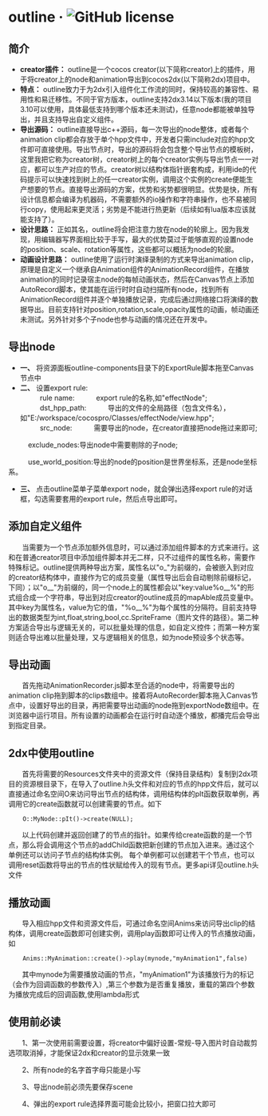 outline &middot; ![GitHub license](https://img.shields.io/badge/license-MIT-blue.svg)
=======
简介
-------
* **creator插件：** outline是一个cocos creator(以下简称creator)上的插件，用于将creator上的node和animation导出到cocos2dx(以下简称2dx)项目中。
* **特点：** outline致力于为2dx引入组件化工作流的同时，保持较高的兼容性、易用性和易迁移性。不同于官方版本，outline支持2dx3.14以下版本(我的项目3.10可以使用，具体最低支持到哪个版本还未测试)，任意node都能被单独导出，并且支持导出自定义组件。
* **导出源码：** outline直接导出c++源码，每一次导出的node整体，或者每个animation clip都会存放于单个hpp文件中，开发者只需include对应的hpp文件即可直接使用。导出节点时，导出的源码将会包含整个导出节点的模板树，这里我把它称为creator树，creator树上的每个creator实例与导出节点一一对应，都可以生产对应的节点。creator树以结构体指针嵌套构成，利用ide的代码提示可以快速找到树上的任一creator实例，调用这个实例的create便能生产想要的节点。直接导出源码的方案，优势和劣势都很明显。优势是快，所有设计信息都会编译为机器码，不需要额外的io操作和字符串操作，也不易被同行copy，使用起来更灵活；劣势是不能进行热更新（后续如有lua版本应该就能支持了）。
* **设计思路：** 正如其名，outline将会把注意力放在node的轮廓上。因为我发现，用编辑器写界面相比较于手写，最大的优势莫过于能够直观的设置node的position、scale、rotation等属性，这些都可以概括为node的轮廓。
* **动画设计思路：** outline使用了运行时演绎录制的方式来导出animation clip，原理是自定义一个继承自Animation组件的AnimationRecord组件，在播放animation的同时记录宿主node的每帧动画状态，然后在Canvas节点上添加AutoRecord脚本，使其能在运行时时自动扫描所有node，找到所有AnimationRecord组件并逐个单独播放记录，完成后通过网络接口将演绎的数据导出。目前支持针对position,rotation,scale,opacity属性的动画，帧动画还未测试。另外针对多个子node也参与动画的情况还在开发中。

导出node
--------
* **一、** 将资源面板outline-components目录下的ExportRule脚本拖至Canvas节点中 
* **二、** 设置export rule: <br>
           rule name:           export rule的名称,如"effectNode"; <br>
           dst_hpp_path:           导出的文件的全局路径（包含文件名），如"E:/workspace/cocospro/Classes/effectNode/view.hpp"; <br>
           src_node:           需要导出的node，在creator直接把node拖过来即可; <br>
           
           exclude_nodes:导出node中需要剔除的子node;  
           
           use_world_position:导出的node的position是世界坐标系，还是node坐标系。  
           
* **三、** 点击outline菜单子菜单export node，就会弹出选择export rule的对话框，勾选需要套用的export rule，然后点导出即可。

添加自定义组件
-------------
        当需要为一个节点添加额外信息时，可以通过添加组件脚本的方式来进行。这和在普通creator项目中添加组件脚本并无二样，只不过组件的属性名称，需要作特殊标记。outline提供两种导出方案，属性名以"o_"为前缀的，会被嵌入到对应的creator结构体中，直接作为它的成员变量（属性导出后会自动剔除前缀标记，下同）；以"o__"为前缀的，同一个node上的属性都会以"key:value%o__%"的形式组合成一个字符串，导出到对应creator的outline成员的mapAble成员变量中。其中key为属性名，value为它的值，"%o__%"为每个属性的分隔符。目前支持导出的数据类型为int,float,string,bool,cc.SpriteFrame（图片文件的路径）。第二种方案适合导出与逻辑无关的，可以批量处理的信息，如自定义控件；而第一种方案则适合导出难以批量处理，又与逻辑相关的信息，如为node预设多个状态等。

导出动画
--------
        首先拖动AnimationRecorder.js脚本至合适的node中，将需要导出的animation clip拖到脚本的clips数组中。接着将AutoRecorder脚本拖入Canvas节点中，设置好导出的目录，再把需要导出动画的node拖到exportNode数组中。在浏览器中运行项目。所有设置的动画都会在运行时自动逐个播放，都播完后会导出到指定目录。 
            
2dx中使用outline
----------------
        首先将需要的Resources文件夹中的资源文件（保持目录结构）复制到2dx项目的资源根目录下，在导入了outline.h头文件和对应的节点的hpp文件后，就可以直接通过命名空间O来访问导出节点的结构体，调用结构体的pIt函数获取单例，再调用它的create函数就可以创建需要的节点。如下 
        
        O::MyNode::pIt()->create(NULL);  
        
        以上代码创建并返回创建了的节点的指针。如果传给create函数的是一个节点，那么将会调用这个节点的addChild函数把新创建的节点加入进来。通过这个单例还可以访问子节点的结构体实例。 每个单例都可以创建若干个节点，也可以调用reset函数将导出的节点的性状赋给传入的现有节点。更多api详见outline.h头文件  
        
播放动画
--------
        导入相应hpp文件和资源文件后，可通过命名空间Anims来访问导出clip的结构体，调用create函数即可创建实例，调用play函数即可让传入的节点播放动画，如  
        
        Anims::MyAnimation::create()->play(mynode,"myAnimation1",false)  
        
        其中mynode为需要播放动画的节点，"myAnimation1"为该播放行为的标记（会作为回调函数的参数传入）,第三个参数为是否重复播放，重载的第四个参数为播放完成后的回调函数,使用lambda形式 
        
使用前必读
---------
        1、第一次使用前需要设置，将creator中偏好设置-常规-导入图片时自动裁剪选项取消掉，才能保证2dx和creator的显示效果一致 
        
        2、所有node的名字首字母只能是小写 
        
        3、导出node前必须先要保存scene 
        
        4、弹出的export rule选择界面可能会比较小，把窗口拉大即可
